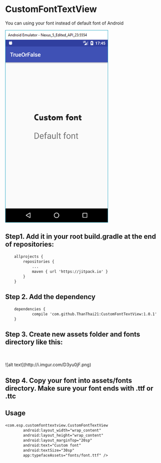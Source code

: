 # CustomFontTextView

You can using your font instead of default font of Android


![alt text](https://github.com/ThanThai21/CustomFontTextView/blob/master/screenshot.PNG)

## Step1. Add it in your root build.gradle at the end of repositories:
```
	allprojects {
		repositories {
			...
			maven { url 'https://jitpack.io' }
		}
	}
```
## Step 2. Add the dependency
```
	dependencies {
	        compile 'com.github.ThanThai21:CustomFontTextView:1.0.1'
	}
```
  
## Step 3. Create new assets folder and fonts directory like this:
<br/>
<br/>
![alt text](http://i.imgur.com/D3yu0jF.png)
<br/>

## Step 4. Copy your font into assets/fonts directory. Make sure your font ends with .ttf or .ttc

## Usage
```
<com.esp.customfonttextview.CustomFontTextView
        android:layout_width="wrap_content"
        android:layout_height="wrap_content"
        android:layout_marginTop="20sp"
        android:text="Custom font"
        android:textSize="30sp"
        app:typefaceAssets="fonts/font.ttf" />
```
